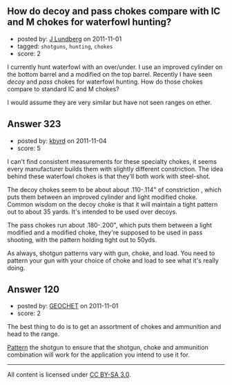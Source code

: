 ## How do decoy and pass chokes compare with IC and M chokes for waterfowl hunting?

- posted by: [J Lundberg](https://stackexchange.com/users/-1/40-j-lundberg) on 2011-11-01
- tagged: `shotguns`, `hunting`, `chokes`
- score: 2

I currently hunt waterfowl with an over/under.  I use an improved cylinder on the bottom barrel and a modified on the top barrel.  Recently I have seen _decoy_ and _pass_ chokes for waterfowl hunting.  How do those chokes compare to standard IC and M chokes?

I would assume they are very similar but have not seen ranges on ether.


## Answer 323

- posted by: [kbyrd](https://stackexchange.com/users/-1/37-kbyrd) on 2011-11-04
- score: 5

I can't find consistent measurements for these specialty chokes, it seems every manufacturer builds them with slightly different constriction. The idea behind these waterfowl chokes is that they'll both work with steel-shot. 

The decoy chokes seem to be about about .110-.114" of constriction , which puts them between  an improved cylinder and light modified choke. Common wisdom on the decoy choke is that it will maintain a tight pattern out to about 35 yards. It's intended to be used over decoys.

The pass chokes run  about .180-.200", which puts them between a light modified and a modified choke, they're supposed to be used in pass shooting, with the pattern holding tight out to 50yds. 

As always, shotgun patterns vary with gun, choke, and load. You need to pattern your gun with your choice of choke and load to see what it's really doing.


## Answer 120

- posted by: [GEOCHET](https://stackexchange.com/users/-1/22-geochet) on 2011-11-01
- score: 2

<p>The best thing to do is to get an assortment of chokes and ammunition and head to the range.</p>

<p><a href="http://www.chuckhawks.com/patterning_game_birds.htm" rel="nofollow">Pattern</a> the shotgun to ensure that the shotgun, choke and ammunition combination will work for the application you intend to use it for.</p>




---

All content is licensed under [CC BY-SA 3.0](https://creativecommons.org/licenses/by-sa/3.0/).
